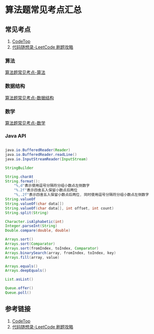 # 算法题常见考点汇总


## 常见考点

1. [CodeTop](https://codetop.cc/home)
2. [代码随想录-LeetCode 刷题攻略](https://github.com/youngyangyang04/leetcode-master/blob/master/README.md)

### 算法

[算法题常见考点-算法](learning/subjects/Computer/Data-Structures-and-Algorithm/算法题常见考点-算法.md)

### 数据结构

[算法题常见考点-数据结构](learning/subjects/Computer/Data-Structures-and-Algorithm/算法题常见考点-数据结构.md)

### 数学

[算法题常见考点-数学](learning/subjects/Computer/Data-Structures-and-Algorithm/算法题常见考点-数学.md)


###  Java API

```java

java.io.BufferedReader(Reader)
java.io.BufferedReader.readLine()
java.io.InputStreamReader(InputStream)

StringBuilder

String.charAt
String.format(): 
    "%,d"表示使用逗号分隔符分组小数点左侧数字
    "%.2f"表示四舍五入保留小数点后两位
    "%,.2f"表示四舍五入保留小数点后两位, 同时使用逗号分隔符分组小数点左侧数字
String.valueOf
String.valueOf(char data[])
String.valueOf(char data[], int offset, int count)
String.split(String)

Character.isAlphabetic(int)
Integer.parseInt(String)
Double.compare(double, double)

Arrays.sort()
Arrays.sort(Comparator)
Arrays.sort(fromIndex, toIndex, Comparator)
Arrays.binarySearch(array, fromIndex, toIndex, key)
Arrays.fill(array, value)

Arrays.equals()
Arrays.deepEquals()

List.asList()

Queue.offer()
Queue.poll()

```


## 参考链接
1. [CodeTop](https://codetop.cc/home)
2. [代码随想录-LeetCode 刷题攻略](https://github.com/youngyangyang04/leetcode-master/blob/master/README.md)